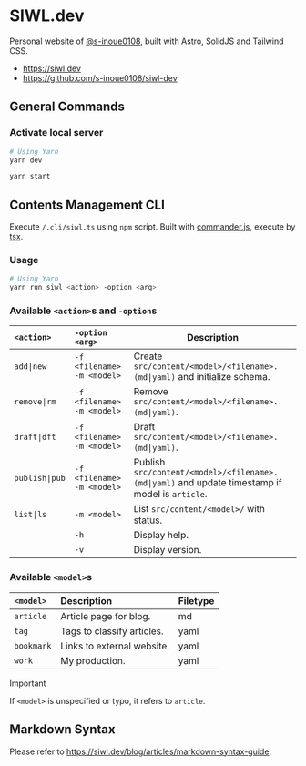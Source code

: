 # SIWL.dev

Personal website of [@s-inoue0108](https://github.com/s-inoue0108), built with Astro, SolidJS and Tailwind CSS.

- https://siwl.dev
- https://github.com/s-inoue0108/siwl-dev

## General Commands

### Activate local server

```bash
# Using Yarn
yarn dev

yarn start
```

## Contents Management CLI

Execute `/.cli/siwl.ts` using `npm` script. Built with [commander.js](https://github.com/tj/commander.js), execute by [tsx](https://github.com/privatenumber/tsx).

### Usage

```bash
# Using Yarn
yarn run siwl <action> -option <arg>
```

### Available `<action>`s and `-option`s

| `<action>`     | `-option <arg>`            | Description                                                                                     |
| :------------- | :------------------------- | ----------------------------------------------------------------------------------------------- |
| `add\|new`     | `-f <filename> -m <model>` | Create `src/content/<model>/<filename>.(md\|yaml)` and initialize schema.                       |
| `remove\|rm`   | `-f <filename> -m <model>` | Remove `src/content/<model>/<filename>.(md\|yaml)`.                                             |
| `draft\|dft`   | `-f <filename> -m <model>` | Draft `src/content/<model>/<filename>.(md\|yaml)`.                                              |
| `publish\|pub` | `-f <filename> -m <model>` | Publish `src/content/<model>/<filename>.(md\|yaml)` and update timestamp if model is `article`. |
| `list\|ls`     | `-m <model>`               | List `src/content/<model>/` with status.                                                        |
|                | `-h`                       | Display help.                                                                                   |
|                | `-v`                       | Display version.                                                                                |

### Available `<model>`s

| `<model>`  | Description                | Filetype |
| :--------- | :------------------------- | :------- |
| `article`  | Article page for blog.     | md       |
| `tag`      | Tags to classify articles. | yaml     |
| `bookmark` | Links to external website. | yaml     |
| `work`     | My production.             | yaml     |

> [!IMPORTANT]
> If `<model>` is unspecified or typo, it refers to `article`.

## Markdown Syntax

Please refer to https://siwl.dev/blog/articles/markdown-syntax-guide.